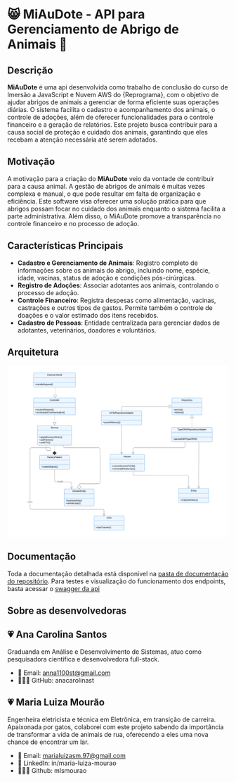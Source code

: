 # 😸 MiAuDote - API para Gerenciamento de Abrigo de Animais 🐶

## Descrição

**MiAuDote** é uma api desenvolvida como trabalho de conclusão do curso de Imersão a JavaScript e Nuvem AWS do {Reprograma}, com o objetivo de ajudar abrigos de animais a gerenciar de forma eficiente suas operações diárias. O sistema facilita o cadastro e acompanhamento dos animais, o controle de adoções, além de oferecer funcionalidades para o controle financeiro e a geração de relatórios. Este projeto busca contribuir para a causa social de proteção e cuidado dos animais, garantindo que eles recebam a atenção necessária até serem adotados.

## Motivação
A motivação para a criação do **MiAuDote** veio da vontade de contribuir para a causa animal. A gestão de abrigos de animais é muitas vezes complexa e manual, o que pode resultar em falta de organização e eficiência. Este software visa oferecer uma solução prática para que abrigos possam focar no cuidado dos animais enquanto o sistema facilita a parte administrativa. Além disso, o MiAuDote promove a transparência no controle financeiro e no processo de adoção.

## Características Principais

- **Cadastro e Gerenciamento de Animais**: Registro completo de informações sobre os animais do abrigo, incluindo nome, espécie, idade, vacinas, status de adoção e condições pós-cirúrgicas.
- **Registro de Adoções**: Associar adotantes aos animais, controlando o processo de adoção.
- **Controle Financeiro**: Registra despesas como alimentação, vacinas, castrações e outros tipos de gastos. Permite também o controle de doações e o valor estimado dos itens recebidos.
- **Cadastro de Pessoas**: Entidade centralizada para gerenciar dados de adotantes, veterinários, doadores e voluntários.

## Arquitetura

![Diagrama da Arquitetura](./docs/diagrams/arquitetura-hexagonal.jpeg)

## Documentação
Toda a documentação detalhada está disponível na [pasta de documentação do repositório](https://github.com/anacarolinast/ON36-IJS-MiAuDote/tree/main/docs).
Para testes e visualização do funcionamento dos endpoints, basta acessar o [swagger da api](http://54.208.10.249:3000/docs)


## Sobre as desenvolvedoras

## 💗 Ana Carolina Santos

Graduanda em Análise e Desenvolvimento de Sistemas, atuo como pesquisadora científica e desenvolvedora full-stack.

- 💌 Email: anna1100st@gmail.com
- 👩🏻‍💻 GitHub: anacarolinast

## 💗 Maria Luiza Mourão

Engenheira eletricista e técnica em Eletrônica, em transição de carreira. Apaixonada por gatos, colaborei com este projeto sabendo da importância de transformar a vida de animais de rua, oferecendo a eles uma nova chance de encontrar um lar.
- 💌 Email: marialuizasm.97@gmail.com
- 💼 LinkedIn: in/maria-luiza-mourao
- 👩🏻‍💻 Github: mlsmourao
